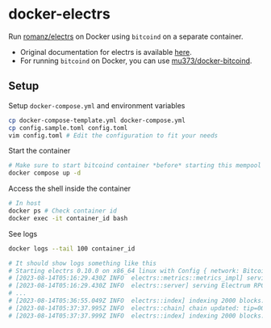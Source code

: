 # docker-electrs

Run [romanz/electrs](https://github.com/romanz/electrs) on Docker using `bitcoind` on a separate container.
- Original documentation for electrs is available [here](https://github.com/romanz/electrs/blob/a1460ec4a90e45c863c29f66932dd91a0aea9f6f/doc/install.md).
- For running `bitcoind` on Docker, you can use [mu373/docker-bitcoind](https://github.com/mu373/docker-bitcoind).

## Setup
Setup `docker-compose.yml` and environment variables
```sh
cp docker-compose-template.yml docker-compose.yml
cp config.sample.toml config.toml
vim config.toml # Edit the configuration to fit your needs
```

Start the container
```sh
# Make sure to start bitcoind container *before* starting this mempool container
docker compose up -d
```

Access the shell inside the container
```sh
# In host
docker ps # Check container id
docker exec -it container_id bash
```

See logs
```sh
docker logs --tail 100 container_id

# It should show logs something like this
# Starting electrs 0.10.0 on x86_64 linux with Config { network: Bitcoin, db_path: "/electrs/data/bitcoin", daemon_dir: "/data/.bitcoin", daemon_auth: UserPass("root", "<sensitive>"), daemon_rpc_addr: 192.168.128.2:8332, daemon_p2p_addr: 192.168.128.2:8333, electrum_rpc_addr: 127.0.0.1:50001, monitoring_addr: 127.0.0.1:4224, wait_duration: 10s, jsonrpc_timeout: 15s, index_batch_size: 10, index_lookup_limit: None, reindex_last_blocks: 0, auto_reindex: true, ignore_mempool: false, sync_once: false, skip_block_download_wait: false, disable_electrum_rpc: false, server_banner: "Welcome to electrs 0.10.0 (Electrum Rust Server)!", signet_magic: e3cdb3a1, args: [] }
# [2023-08-14T05:16:29.430Z INFO  electrs::metrics::metrics_impl] serving Prometheus metrics on 127.0.0.1:4224
# [2023-08-14T05:16:29.430Z INFO  electrs::server] serving Electrum RPC on 127.0.0.1:50001
# ...
# [2023-08-14T05:36:55.049Z INFO  electrs::index] indexing 2000 blocks: [589681..591680]
# [2023-08-14T05:37:37.995Z INFO  electrs::chain] chain updated: tip=0000000000000000001eba1320x7f2312b, height=591680
# [2023-08-14T05:37:37.999Z INFO  electrs::index] indexing 2000 blocks: [591681..593680]
```
